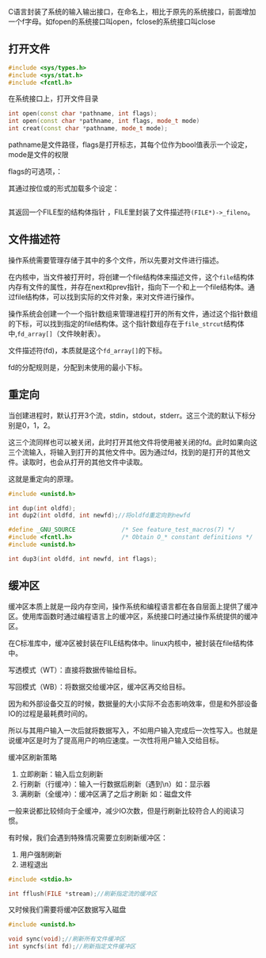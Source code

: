 C语言封装了系统的输入输出接口，在命名上，相比于原先的系统接口，前面增加一个f字母。如fopen的系统接口叫open，fclose的系统接口叫close

## 打开文件

```C
#include <sys/types.h>
#include <sys/stat.h>
#include <fcntl.h>
```

在系统接口上，打开文件目录

```C++
int open(const char *pathname, int flags);
int open(const char *pathname, int flags, mode_t mode)
int creat(const char *pathname, mode_t mode);
```

pathname是文件路径，flags是打开标志，其每个位作为bool值表示一个设定，mode是文件的权限

flags的可选项，：


其通过按位或的形式加载多个设定：
```C

```

其返回一个FILE型的结构体指针 ，FILE里封装了文件描述符`(FILE*)->_fileno`。

## 文件描述符

操作系统需要管理存储于其中的多个文件，所以先要对文件进行描述。

在内核中，当文件被打开时，将创建一个file结构体来描述文件，这个`file`结构体内存有文件的属性，并存在next和prev指针，指向下一个和上一个file结构体。通过file结构体，可以找到实际的文件对象，来对文件进行操作。

操作系统会创建一个一个指针数组来管理进程打开的所有文件，通过这个指针数组的下标，可以找到指定的file结构体。这个指针数组存在于`file_strcut`结构体中,`fd_array[]`（文件映射表）。

文件描述符(fd)，本质就是这个`fd_array[]`的下标。

fd的分配规则是，分配到未使用的最小下标。
## 重定向
当创建进程时，默认打开3个流，stdin，stdout，stderr。这三个流的默认下标分别是0，1，2。

这三个流同样也可以被关闭，此时打开其他文件将使用被关闭的fd。此时如果向这三个流输入，将输入到打开的其他文件中。因为通过fd，找到的是打开的其他文件。读取时，也会从打开的其他文件中读取。

这就是重定向的原理。

```C
#include <unistd.h>

int dup(int oldfd);
int dup2(int oldfd, int newfd);//将oldfd重定向到newfd

#define _GNU_SOURCE             /* See feature_test_macros(7) */
#include <fcntl.h>              /* Obtain O_* constant definitions */
#include <unistd.h>

int dup3(int oldfd, int newfd, int flags);
```

## 缓冲区

缓冲区本质上就是一段内存空间，操作系统和编程语言都在各自层面上提供了缓冲区。使用库函数时通过编程语言上的缓冲区，系统接口时通过操作系统提供的缓冲区。

在C标准库中，缓冲区被封装在FILE结构体中。linux内核中，被封装在file结构体中。

写透模式（WT）：直接将数据传输给目标。

写回模式（WB）：将数据交给缓冲区，缓冲区再交给目标。

因为和外部设备交互的时候，数据量的大小实际不会态影响效率，但是和外部设备IO的过程是最耗费时间的。

所以与其用户输入一次后就将数据写入，不如用户输入完成后一次性写入。也就是说缓冲区是时为了提高用户的响应速度。一次性将用户输入交给目标。

缓冲区刷新策略
1. 立即刷新：输入后立刻刷新
2. 行刷新（行缓冲）：输入一行数据后刷新（遇到\\n）如：显示器
3. 满刷新（全缓冲）：缓冲区满了之后才刷新 如：磁盘文件

一般来说都比较倾向于全缓冲，减少IO次数，但是行刷新比较符合人的阅读习惯。

有时候，我们会遇到特殊情况需要立刻刷新缓冲区：
1. 用户强制刷新
2. 进程退出

```C
#include <stdio.h>

int fflush(FILE *stream);//刷新指定流的缓冲区
```

又时候我们需要将缓冲区数据写入磁盘

```C
#include <unistd.h>

void sync(void);//刷新所有文件缓冲区
int syncfs(int fd);//刷新指定文件缓冲区
```